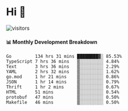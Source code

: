 # Hi 👋
 
![visitors](https://visitor-badge.glitch.me/badge?page_id=sorcererxw.sorcererx)

#### 📊 Monthly Development Breakdown

<!--START_SECTION:waka-->
```text
Go         134 hrs 31 mins ████████▓░ 85.53%
TypeScript 7 hrs 36 mins   ▒░░░░░░░░░ 4.84%
Text       3 hrs 36 mins   ▒░░░░░░░░░ 2.29%
YAML       2 hrs 32 mins   ▒░░░░░░░░░ 1.62%
go.mod     1 hr 21 mins    ▒░░░░░░░░░ 0.86%
JSON       1 hr 14 mins    ▒░░░░░░░░░ 0.79%
Thrift     1 hr 2 mins     ▒░░░░░░░░░ 0.67%
HTML       51 mins         ▒░░░░░░░░░ 0.54%
protobuf   47 mins         ▒░░░░░░░░░ 0.50%
Makefile   46 mins         ▒░░░░░░░░░ 0.50%
```
<!--END_SECTION:waka-->
